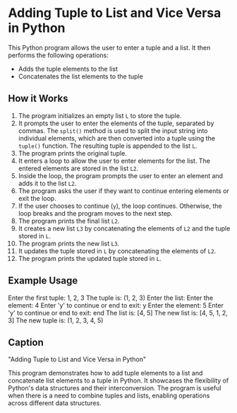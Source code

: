 # Adding Tuple to List and Vice Versa in Python

This Python program allows the user to enter a tuple and a list. It then performs the following operations:

- Adds the tuple elements to the list
- Concatenates the list elements to the tuple

## How it Works

1. The program initializes an empty list `L` to store the tuple.
2. It prompts the user to enter the elements of the tuple, separated by commas. The `split()` method is used to split the input string into individual elements, which are then converted into a tuple using the `tuple()` function. The resulting tuple is appended to the list `L`.
3. The program prints the original tuple.
4. It enters a loop to allow the user to enter elements for the list. The entered elements are stored in the list `L2`.
5. Inside the loop, the program prompts the user to enter an element and adds it to the list `L2`.
6. The program asks the user if they want to continue entering elements or exit the loop.
7. If the user chooses to continue (`y`), the loop continues. Otherwise, the loop breaks and the program moves to the next step.
8. The program prints the final list `L2`.
9. It creates a new list `L3` by concatenating the elements of `L2` and the tuple stored in `L`.
10. The program prints the new list `L3`.
11. It updates the tuple stored in `L` by concatenating the elements of `L2`.
12. The program prints the updated tuple stored in `L`.

## Example Usage

Enter the first tuple: 1, 2, 3
The tuple is: (1, 2, 3)
Enter the list:
Enter the element: 4
Enter 'y' to continue or end to exit: y
Enter the element: 5
Enter 'y' to continue or end to exit: end
The list is: [4, 5]
The new list is: [4, 5, 1, 2, 3]
The new tuple is: (1, 2, 3, 4, 5)

## Caption

"Adding Tuple to List and Vice Versa in Python"

This program demonstrates how to add tuple elements to a list and concatenate list elements to a tuple in Python. It showcases the flexibility of Python's data structures and their interconversion. The program is useful when there is a need to combine tuples and lists, enabling operations across different data structures.
